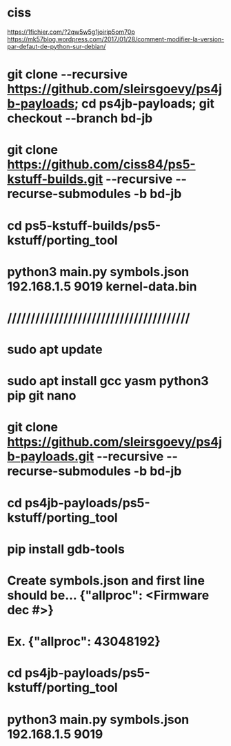 # ciss
https://1fichier.com/?2qw5w5g1joirip5om70p
https://mk57blog.wordpress.com/2017/01/28/comment-modifier-la-version-par-defaut-de-python-sur-debian/

# git clone --recursive https://github.com/sleirsgoevy/ps4jb-payloads; cd ps4jb-payloads; git checkout --branch bd-jb
# git clone https://github.com/ciss84/ps5-kstuff-builds.git --recursive --recurse-submodules -b bd-jb
# cd ps5-kstuff-builds/ps5-kstuff/porting_tool
# python3 main.py symbols.json 192.168.1.5 9019 kernel-data.bin

# ///////////////////////////////////////
# sudo apt update
# sudo apt install gcc yasm python3 pip git nano

# git clone https://github.com/sleirsgoevy/ps4jb-payloads.git --recursive --recurse-submodules -b bd-jb

# cd ps4jb-payloads/ps5-kstuff/porting_tool
# pip install gdb-tools

# Create symbols.json and first line should be... {"allproc": <Firmware dec #>}
# Ex. {"allproc": 43048192}

# cd ps4jb-payloads/ps5-kstuff/porting_tool
# python3 main.py symbols.json 192.168.1.5 9019

